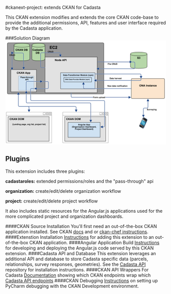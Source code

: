 #ckanext-project: extends CKAN for Cadasta

This CKAN extension modifies and extends the core CKAN code-base to provide the additional permissions, API, features and user interface required by the Cadasta application.

###Solution Diagram
![image](https://github.com/Cadasta/ckanext-project/blob/master/solution-diagram.png)

## Plugins
This extension includes three plugins:   

**cadastaroles:** extended permissions/roles and the "pass-through" api

**organization:** create/edit/delete organization workflow

**project:** create/edit/delete project workflow

It also includes static resources for the Angular.js applications used for the more complicated project and organization dashboards.

####CKAN Source Installation
You'll first need an out-of-the-box CKAN application installed.  See CKAN [docs](http://docs.ckan.org/en/latest/maintaining/installing/install-from-source.html) and or [ckan-chef instructions](https://github.com/Cadasta/ckanext-project/blob/master/docs/ckan-chef-installation.md).
####Extenstion Installation
[Instructions](./docs/extension-installation.md) for adding this extension to an out-of-the-box CKAN application.
####Angular Application Build
[Instructions](./docs/cadasta-angular-readme.md) for developing and deploying the Angular.js code served by this CKAN extension.
####Cadasta API and Database
This extension leverages an additional API and database to store Cadasta specific data (parcels, relationships, survey responses, geometries).  See the [Cadasta API](https://github.com/Cadasta/cadasta-api/blob/master/README.md) repository for installation instructions.
####CKAN API Wrappers For Cadasta
[Documentation](./docs/ckan-cadasta-wrapped-endpoints.md) showing which CKAN endpoints wrap which [Cadasta API endpoints](https://github.com/Cadasta/cadasta-api/blob/master/README.md)
####CKAN Debugging
[Instructions](./docs/ckan-debugging-guide.md) on setting up PyCharm debugging with the CKAN Development environment.
